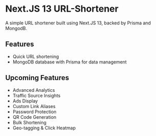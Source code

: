 # Next.JS 13 URL-Shortener

A simple URL shortener built using Next.JS 13, backed by Prisma and MongodB.

## Features

- Quick URL shortening
- MongoDB database with Prisma for data management

## Upcoming Features

- Advanced Analytics
- Traffic Source Insights
- Ads Display
- Custom Link Aliases
- Password Protection
- QR Code Generation
- Bulk Shortening
- Geo-tagging & Click Heatmap